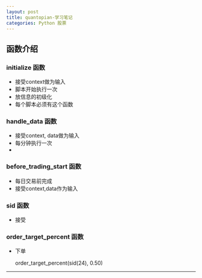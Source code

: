 ```yaml
---
layout: post
title: quantopian-学习笔记
categories: Python 股票
---
```

## 函数介绍

### initialize 函数
* 接受context做为输入
* 脚本开始执行一次
* 放信息的初级化
* 每个脚本必须有这个函数


### handle_data 函数
* 接受context, data做为输入
* 每分钟执行一次
* 

### before_trading_start 函数
* 每日交易前完成
* 接受context,data作为输入

### sid 函数
* 接受

### order_target_percent 函数
* 下单

    order_target_percent(sid(24), 0.50)

---




  